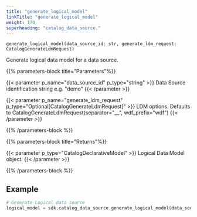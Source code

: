 ```yaml
---
title: "generate_logical_model"
linkTitle: "generate_logical_model"
weight: 170
superheading: "catalog_data_source."
---
```


<!-- TODO -->

``generate_logical_model(data_source_id: str, generate_ldm_request: CatalogGenerateLdmRequest)``

Generate logical data model for a data source.

{{% parameters-block  title="Parameters"%}}

{{< parameter p_name="data_source_id" p_type="string" >}}
Data Source identification string e.g. "demo"
{{< /parameter >}}

{{< parameter p_name="generate_ldm_request" p_type="Optional[CatalogGenerateLdmRequest]" >}}
LDM options. Defaults to CatalogGenerateLdmRequest(separator="__", wdf_prefix="wdf")
{{< /parameter >}}

{{% /parameters-block %}}

{{% parameters-block title="Returns"%}}

{{< parameter p_type="CatalogDeclarativeModel" >}}
Logical Data Model object.
{{< /parameter >}}

{{% /parameters-block %}}

## Example

```Python
# Generate Logical data source
logical_model = sdk.catalog_data_source.generate_logical_model(data_source_id="demo-test-ds")
```
